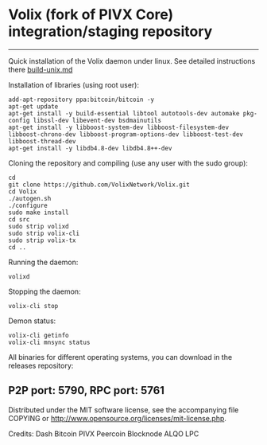 Volix (fork of PIVX Core) integration/staging repository
======================================




***

Quick installation of the Volix daemon under linux. See detailed instructions there [build-unix.md](build-unix.md)

Installation of libraries (using root user):

    add-apt-repository ppa:bitcoin/bitcoin -y
    apt-get update
    apt-get install -y build-essential libtool autotools-dev automake pkg-config libssl-dev libevent-dev bsdmainutils
    apt-get install -y libboost-system-dev libboost-filesystem-dev libboost-chrono-dev libboost-program-options-dev libboost-test-dev libboost-thread-dev
    apt-get install -y libdb4.8-dev libdb4.8++-dev

Cloning the repository and compiling (use any user with the sudo group):

    cd
    git clone https://github.com/VolixNetwork/Volix.git
    cd Volix
    ./autogen.sh
    ./configure
    sudo make install
    cd src
    sudo strip volixd
    sudo strip volix-cli
    sudo strip volix-tx
    cd ..

Running the daemon:

    volixd 

Stopping the daemon:

    volix-cli stop

Demon status:

    volix-cli getinfo
    volix-cli mnsync status

All binaries for different operating systems, you can download in the releases repository:



P2P port: 5790, RPC port: 5761
-
Distributed under the MIT software license, see the accompanying file COPYING or http://www.opensource.org/licenses/mit-license.php.

Credits:
Dash
Bitcoin
PIVX
Peercoin
Blocknode
ALQO
LPC
